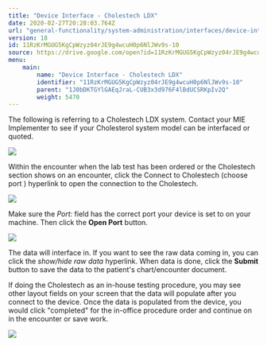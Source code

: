 ```yaml
---
title: "Device Interface - Cholestech LDX"
date: 2020-02-27T20:28:03.764Z
url: "general-functionality/system-administration/interfaces/device-interface-cholestech-ldx.html"
version: 18
id: 11RzKrMGUG5KgCpWzyz04rJE9g4wcuH0p6NlJWv9s-10
source: https://drive.google.com/open?id=11RzKrMGUG5KgCpWzyz04rJE9g4wcuH0p6NlJWv9s-10
menu:
    main:
        name: "Device Interface - Cholestech LDX"
        identifier: "11RzKrMGUG5KgCpWzyz04rJE9g4wcuH0p6NlJWv9s-10"
        parent: "1J0bDKTGYlGAEqJraL-CUB3x3d976F4lBdUCSRKpIv2Q"
        weight: 5470
---
```

The following is referring to a Cholestech LDX system. Contact your MIE Implementer to see if your Cholesterol system model can be interfaced or quoted.

![](../../../external_files/c1273eb6ef0bca67c9cc248faf7b5c4b.png)

Within the encounter when the lab test has been ordered or the Cholestech section shows on an encounter, click the Connect to Cholestech (choose port ) hyperlink to open the connection to the Cholestech.

![](../../../external_files/deda223d0ee5523d0730f676528cebdd.png)

Make sure the *Port:* field has the correct port your device is set to on your machine. Then click the **Open Port** button.

![](../../../external_files/c189699725367239819d3c6b7ae892e8.png)

The data will interface in. If you want to see the raw data coming in, you can click the *show/hide raw data* hyperlink. When data is done, click the **Submit** button to save the data to the patient's chart/encounter document.

If doing the Cholestech as an in-house testing procedure, you may see other layout fields on your screen that the data will populate after you connect to the device. Once the data is populated from the device, you would click "completed" for the in-office procedure order and continue on in the encounter or save work.

![](../../../external_files/476c1eac5049a97d0b03152901abdbed.png)

